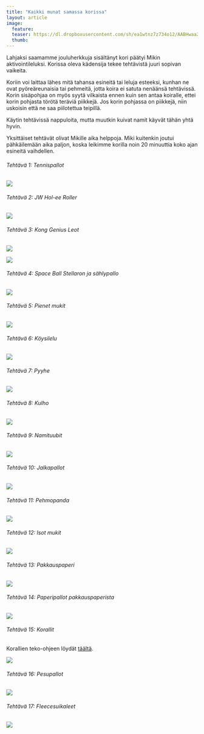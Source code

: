 ```yaml
---
title: "Kaikki munat samassa korissa"
layout: article
image:
  feature:
  teaser: https://dl.dropboxusercontent.com/sh/ea1wtnz7z734o12/AABHwaa24Kv-BVozHa1diJZ7a/aktivointi/kaikki-munat-samassa-korissa/DSC58683_.jpg
  thumb:
---
```


Lahjaksi saamamme jouluherkkuja sisältänyt kori päätyi Mikin aktivointileluksi. Korissa oleva kädensija tekee tehtävistä juuri sopivan vaikeita.

Koriin voi laittaa lähes mitä tahansa esineitä tai leluja esteeksi, kunhan ne ovat pyöreäreunaisia tai pehmeitä, jotta koira ei satuta nenäänsä tehtävissä. Korin sisäpohjaa on myös syytä vilkaista ennen kuin sen antaa koiralle, ettei korin pohjasta törötä teräviä piikkejä. Jos korin pohjassa on piikkejä, niin uskoisin että ne saa piilotettua teipillä.

Käytin tehtävissä nappuloita, mutta muutkin kuivat namit käyvät tähän yhtä hyvin.

Yksittäiset tehtävät olivat Mikille aika helppoja. Miki kuitenkin joutui pähkäilemään aika paljon, koska leikimme korilla noin 20 minuuttia koko ajan esineitä vaihdellen.

###### Tehtävä 1: Tennispallot

![](https://b2.minimuutti.com/file/minimuutti-com/aktivointi/kaikki-munat-samassa-korissa/Kollaasi__1-800px.jpg)

###### Tehtävä 2: JW Hol-ee Roller

![](https://b2.minimuutti.com/file/minimuutti-com/aktivointi/kaikki-munat-samassa-korissa/Kollaasi__6-800px.jpg)

###### Tehtävä 3: Kong Genius Leot

![](https://b2.minimuutti.com/file/minimuutti-com/aktivointi/kaikki-munat-samassa-korissa/Kollaasi__iso_1-800px.jpg)

![](https://b2.minimuutti.com/file/minimuutti-com/aktivointi/kaikki-munat-samassa-korissa/Kollaasi__31-800px.jpg)

###### Tehtävä 4: Space Ball Stellaron ja sählypallo

![](https://b2.minimuutti.com/file/minimuutti-com/aktivointi/kaikki-munat-samassa-korissa/Kollaasi__2-800px.jpg)

###### Tehtävä 5: Pienet mukit

![](https://b2.minimuutti.com/file/minimuutti-com/aktivointi/kaikki-munat-samassa-korissa/Kollaasi__3-800px.jpg)

###### Tehtävä 6: Köysilelu

![](https://b2.minimuutti.com/file/minimuutti-com/aktivointi/kaikki-munat-samassa-korissa/Kollaasi__4-800px.jpg)

###### Tehtävä 7: Pyyhe

![](https://b2.minimuutti.com/file/minimuutti-com/aktivointi/kaikki-munat-samassa-korissa/Kollaasi__5-800px.jpg)

###### Tehtävä 8: Kulho

![](https://b2.minimuutti.com/file/minimuutti-com/aktivointi/kaikki-munat-samassa-korissa/Kollaasi__8-800px.jpg)

###### Tehtävä 9: Namituubit

![](https://b2.minimuutti.com/file/minimuutti-com/aktivointi/kaikki-munat-samassa-korissa/Kollaasi__9-800px.jpg)

###### Tehtävä 10: Jalkapallot

![](https://b2.minimuutti.com/file/minimuutti-com/aktivointi/kaikki-munat-samassa-korissa/Kollaasi__iso_2-800px.jpg)

###### Tehtävä 11: Pehmopanda

![](https://b2.minimuutti.com/file/minimuutti-com/aktivointi/kaikki-munat-samassa-korissa/Kollaasi__iso_3-800px.jpg)

###### Tehtävä 12: Isot mukit

![](https://b2.minimuutti.com/file/minimuutti-com/aktivointi/kaikki-munat-samassa-korissa/Kollaasi__7-800px.jpg)

###### Tehtävä 13: Pakkauspaperi

![](https://b2.minimuutti.com/file/minimuutti-com/aktivointi/kaikki-munat-samassa-korissa/Kollaasi__20-800px.jpg)

###### Tehtävä 14: Paperipallot pakkauspaperista

![](https://b2.minimuutti.com/file/minimuutti-com/aktivointi/kaikki-munat-samassa-korissa/Kollaasi__21-800px.jpg)

###### Tehtävä 15: Korallit

Korallien teko-ohjeen löydät [täältä](/aktivointi/korallit/).

![](https://b2.minimuutti.com/file/minimuutti-com/aktivointi/kaikki-munat-samassa-korissa/Kollaasi__32-800px.jpg)

###### Tehtävä 16: Pesupallot

![](https://b2.minimuutti.com/file/minimuutti-com/aktivointi/kaikki-munat-samassa-korissa/Kollaasi__34-800px.jpg)

###### Tehtävä 17: Fleecesuikaleet

![](https://b2.minimuutti.com/file/minimuutti-com/aktivointi/kaikki-munat-samassa-korissa/Kollaasi__33-800px.jpg)
